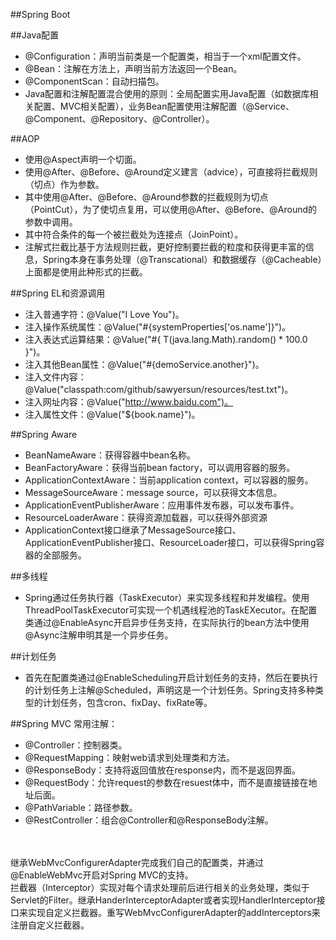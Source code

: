 ##Spring Boot

##Java配置
* @Configuration：声明当前类是一个配置类，相当于一个xml配置文件。
* @Bean：注解在方法上，声明当前方法返回一个Bean。
* @ComponentScan：自动扫描包。
* Java配置和注解配置混合使用的原则：全局配置实用Java配置（如数据库相关配置、MVC相关配置），业务Bean配置使用注解配置（@Service、@Component、@Repository、@Controller）。

##AOP
* 使用@Aspect声明一个切面。
* 使用@After、@Before、@Around定义建言（advice），可直接将拦截规则（切点）作为参数。
* 其中使用@After、@Before、@Around参数的拦截规则为切点（PointCut），为了使切点复用，可以使用@After、@Before、@Around的参数中调用。
* 其中符合条件的每一个被拦截处为连接点（JoinPoint）。
* 注解式拦截比基于方法规则拦截，更好控制要拦截的粒度和获得更丰富的信息，Spring本身在事务处理（@Transcational）和数据缓存（@Cacheable）上面都是使用此种形式的拦截。

##Spring EL和资源调用
* 注入普通字符：@Value("I Love You")。
* 注入操作系统属性：@Value("#{systemProperties['os.name']}")。
* 注入表达式运算结果：@Value("#{ T(java.lang.Math).random() * 100.0 }")。
* 注入其他Bean属性：@Value("#{demoService.another}")。
* 注入文件内容：@Value("classpath:com/github/sawyersun/resources/test.txt")。
* 注入网址内容：@Value("http://www.baidu.com")。
* 注入属性文件：@Value("${book.name}")。

##Spring Aware
* BeanNameAware：获得容器中bean名称。
* BeanFactoryAware：获得当前bean factory，可以调用容器的服务。
* ApplicationContextAware：当前application context，可以容器的服务。
* MessageSourceAware：message source，可以获得文本信息。
* ApplicationEventPublisherAware：应用事件发布器，可以发布事件。
* ResourceLoaderAware：获得资源加载器，可以获得外部资源
* ApplicationContext接口继承了MessageSource接口、ApplicationEventPublisher接口、ResourceLoader接口，可以获得Spring容器的全部服务。

##多线程
* Spring通过任务执行器（TaskExecutor）来实现多线程和并发编程。使用ThreadPoolTaskExecutor可实现一个机遇线程池的TaskEXecutor。在配置类通过@EnableAsync开启异步任务支持，在实际执行的bean方法中使用@Async注解申明其是一个异步任务。

##计划任务
* 首先在配置类通过@EnableScheduling开启计划任务的支持，然后在要执行的计划任务上注解@Scheduled，声明这是一个计划任务。Spring支持多种类型的计划任务，包含cron、fixDay、fixRate等。

##Spring MVC
常用注解：
* @Controller：控制器类。
* @RequestMapping：映射web请求到处理类和方法。
* @ResponseBody：支持将返回值放在response内，而不是返回界面。
* @RequestBody：允许request的参数在resuest体中，而不是直接链接在地址后面。
* @PathVariable：路径参数。
* @RestController：组合@Controller和@ResponseBody注解。
<br>
<br>
继承WebMvcConfigurerAdapter完成我们自己的配置类，并通过@EnableWebMvc开启对Spring MVC的支持。
<br>
拦截器（Interceptor）实现对每个请求处理前后进行相关的业务处理，类似于Servlet的Filter。继承HanderInterceptorAdapter或者实现HandlerInterceptor接口来实现自定义拦截器。重写WebMvcConfigurerAdapter的addInterceptors来注册自定义拦截器。
